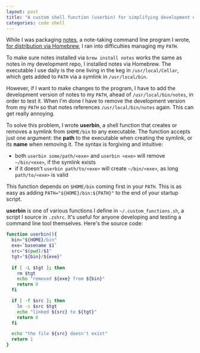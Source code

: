 ```yaml
---
layout: post
title: "A custom shell function (userbin) for simplifying development of CL tools"
categories: code shell
---
```


While I was packaging [notes](https://github.com/kylebebak/notes), a note-taking command line program I wrote, [for distribution via Homebrew](../Homebrew/distribute-program-via-homebrew), I ran into difficulties managing my `PATH`.

To make sure notes installed via  `brew install notes` works the same as notes in my development repo, I installed notes via Homebrew. The executable I use daily is the one living in the keg in `/usr/local/Cellar`, which gets added to `PATH` via a symlink in `/usr/local/bin`.

However, if I want to make changes to the program, I have to add the development version of notes to my `PATH`, ahead of `/usr/local/bin/notes`, in order to test it. When I'm done I have to remove the development version from my `PATH` so that notes references `/usr/local/bin/notes` again. This can get really annoying.

To solve this problem, I wrote __userbin__, a shell function that creates or removes a symlink from `$HOME/bin` to any executable. The function accepts just one argument: the __path__ to the executable when creating the symlink, or its __name__ when removing it. The syntax is forgiving and intuitive:

- both `userbin some/path/<exe>` and `userbin <exe>` will remove `~/bin/<exe>`, if the symlink exists
- if it doesn't `userbin path/to/<exe>` will create `~/bin/<exe>`, as long `path/to/<exe>` is valid

This function depends on `$HOME/bin` coming first in your `PATH`. This is as easy as adding `PATH="${HOME}/bin:${PATH}"` to the end of your startup script.

__userbin__ is one of various functions I define in `~/.custom_functions.sh`, a script I source in `.zshrc`. It's useful for anyone developing and testing a command line tool themselves. Here's the source code:

~~~sh
function userbin(){
  bin="${HOME}/bin"
  exe=`basename $1`
  src="$(pwd)/$1"
  tgt="${bin}/${exe}"
  
  if [ -L $tgt ]; then
    rm $tgt
    echo "removed ${exe} from ${bin}"
    return 0
  fi

  if [ -f $src ]; then
    ln -s $src $tgt
    echo "linked ${src} to ${tgt}"
    return 0
  fi

  echo "the file ${src} doesn't exist"
  return 1
}
~~~

